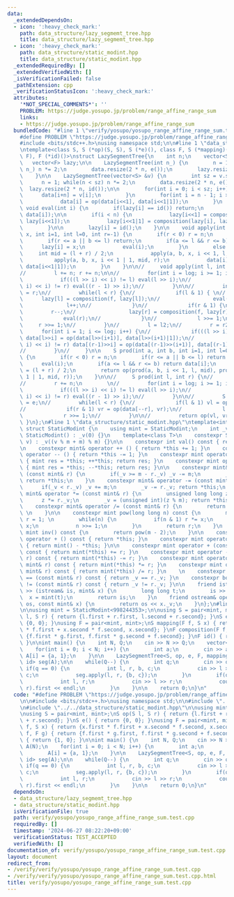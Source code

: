 ```yaml
---
data:
  _extendedDependsOn:
  - icon: ':heavy_check_mark:'
    path: data_structure/lazy_segmemt_tree.hpp
    title: data_structure/lazy_segmemt_tree.hpp
  - icon: ':heavy_check_mark:'
    path: data_structure/static_modint.hpp
    title: data_structure/static_modint.hpp
  _extendedRequiredBy: []
  _extendedVerifiedWith: []
  _isVerificationFailed: false
  _pathExtension: cpp
  _verificationStatusIcon: ':heavy_check_mark:'
  attributes:
    '*NOT_SPECIAL_COMMENTS*': ''
    PROBLEM: https://judge.yosupo.jp/problem/range_affine_range_sum
    links:
    - https://judge.yosupo.jp/problem/range_affine_range_sum
  bundledCode: "#line 1 \"verify/yosupo/yosupo_range_affine_range_sum.test.cpp\"\n\
    #define PROBLEM \"https://judge.yosupo.jp/problem/range_affine_range_sum\"\n\n\
    #include <bits/stdc++.h>\nusing namespace std;\n\n#line 1 \"data_structure/lazy_segmemt_tree.hpp\"\
    \ntemplate<class S, S (*op)(S, S), S (*e)(), class F, S (*mapping)(F, S), F (*composition)(F,\
    \ F), F (*id)()>\nstruct LazySegmentTree{\n    int n;\n    vector<S> data;\n \
    \   vector<F> lazy;\n\n    LazySegmentTree(int n_) {\n        n = 1; while(n <\
    \ n_) n *= 2;\n        data.resize(2 * n, e());\n        lazy.resize(2 * n, id());\n\
    \    }\n\n    LazySegmentTree(vector<S> &v) {\n        int sz = v.size();\n  \
    \      n = 1; while(n < sz) n *= 2;\n        data.resize(2 * n, e());\n      \
    \  lazy.resize(2 * n, id());\n\n        for(int i = 0; i < sz; i++) {\n      \
    \      data[i+n] = v[i];\n        }\n        for(int i = n - 1; i > 0; i--) {\n\
    \            data[i] = op(data[i<<1], data[i<<1|1]);\n        }\n    }\n\n   \
    \ void eval(int i) {\n        if(lazy[i] == id()) return;\n        data[i] = mapping(lazy[i],\
    \ data[i]);\n\n        if(i < n) {\n            lazy[i<<1] = composition(lazy[i],\
    \ lazy[i<<1]);\n            lazy[i<<1|1] = composition(lazy[i], lazy[i<<1|1]);\n\
    \        }\n\n        lazy[i] = id();\n    }\n\n    void apply(int a, int b, F\
    \ x, int i=1, int l=0, int r=-1) {\n        if(r < 0) r = n;\n        eval(i);\n\
    \        if(r <= a || b <= l) return;\n        if(a <= l && r <= b) {\n      \
    \      lazy[i] = x;\n            eval(i);\n        }\n        else {\n       \
    \     int mid = (l + r) / 2;\n            apply(a, b, x, i << 1, l, mid);\n  \
    \          apply(a, b, x, i << 1 | 1, mid, r);\n            data[i] = op(data[i<<1],\
    \ data[i<<1|1]);\n        }\n    }\n\n//     void apply(int l, int r, F f) {\n\
    //         l += n; r += n;\n\n//         for(int i = log; i >= 1; i--) {\n// \
    \            if(((l >> i) << i) != l) eval(l >> i);\n//             if(((r >>\
    \ i) << i) != r) eval((r - 1) >> i);\n//         }\n\n//         int l2 = l, r2\
    \ = r;\n//         while(l < r) {\n//             if(l & 1) { \n//           \
    \      lazy[l] = composition(f, lazy[l]);\n//                 eval(l);\n//   \
    \              l++;\n//             }\n//             if(r & 1) {\n//        \
    \         r--;\n//                 lazy[r] = composition(f, lazy[r]);\n//    \
    \             eval(r);\n//             }\n//             l >>= 1;\n//        \
    \     r >>= 1;\n//         }\n//         l = l2;\n//         r = r2;\n\n//   \
    \      for(int i = 1; i <= log; i++) {\n//             if(((l >> i) << i) != l)\
    \ data[l>>i] = op(data[l>>(i+1)], data[l>>(i+1)|1]);\n//             if(((r >>\
    \ i) << i) != r) data[(r-1)>>i] = op(data[(r-1)>>(i+1)], data[(r-1)>>(i+1)|1]);\n\
    //         }\n//     }\n\n    S prod(int a, int b, int i=1, int l=0, int r=-1)\
    \ {\n        if(r < 0) r = n;\n        if(r <= a || b <= l) return e();\n\n  \
    \      eval(i);\n        if(a <= l && r <= b) return data[i];\n        int mid\
    \ = (l + r) / 2;\n        return op(prod(a, b, i << 1, l, mid), prod(a, b, i <<\
    \ 1 | 1, mid, r));\n    }\n\n//     S prod(int l, int r) {\n//         l += n;\n\
    //         r += n;\n        \n//         for(int i = log; i >= 1; i--) {\n// \
    \            if(((l >> i) << i) != l) eval(l >> i);\n//             if(((r >>\
    \ i) << i) != r) eval((r - 1) >> i);\n//         }\n\n//         S vl = e, vr\
    \ = e;\n//         while(l < r) {\n//             if(l & 1) vl = op(vl, data[l++]);\n\
    //             if(r & 1) vr = op(data[--r], vr);\n//             l >>= 1;\n//\
    \             r >>= 1;\n//         }\n\n//         return op(vl, vr);\n//    \
    \ }\n};\n#line 1 \"data_structure/static_modint.hpp\"\ntemplate<int m=998244353>\
    \ struct StaticModint {\n    using mint = StaticModint;\n    int _v;\n\n    constexpr\
    \ StaticModint() : _v(0) {}\n    template<class T>\n    constexpr StaticModint(T\
    \ v) : _v((v % m + m) % m) {}\n\n    constexpr int val() const { return _v; }\n\
    \n    constexpr mint& operator ++ () { return *this += 1; }\n    constexpr mint&\
    \ operator -- () { return *this -= 1; }\n    constexpr mint operator ++ (int)\
    \ { mint res = *this; ++*this; return res; }\n    constexpr mint operator -- (int)\
    \ { mint res = *this; --*this; return res; }\n\n    constexpr mint& operator +=\
    \ (const mint& r) {\n        if(_v >= m - r._v) _v -= m;\n        _v += r._v;\
    \ return *this;\n    }\n    constexpr mint& operator -= (const mint& r) {\n  \
    \      if(_v < r._v) _v += m;\n        _v -= r._v; return *this;\n    }\n    constexpr\
    \ mint& operator *= (const mint& r) {\n        unsigned long long z = _v;\n  \
    \      z *= r._v;\n        _v = (unsigned int)(z % m); return *this;\n    }\n\
    \    constexpr mint& operator /= (const mint& r) {\n        return *this *= r.inv();\
    \ \n    }\n\n    constexpr mint pow(long long n) const {\n        mint x = *this,\
    \ r = 1; \n        while(n) {\n            if(n & 1) r *= x;\n            x *=\
    \ x;\n            n >>= 1;\n        }\n        return r;\n    }\n    constexpr\
    \ mint inv() const {\n        return pow(m - 2);\n    }\n\n    constexpr mint\
    \ operator + () const { return *this; }\n    constexpr mint operator - () const\
    \ { return mint() - *this; }\n\n    constexpr mint operator + (const mint& r)\
    \ const { return mint(*this) += r; }\n    constexpr mint operator - (const mint&\
    \ r) const { return mint(*this) -= r; }\n    constexpr mint operator * (const\
    \ mint& r) const { return mint(*this) *= r; }\n    constexpr mint operator / (const\
    \ mint& r) const { return mint(*this) /= r; }\n    \n    constexpr bool operator\
    \ == (const mint& r) const { return _v == r._v; }\n    constexpr bool operator\
    \ != (const mint& r) const { return _v != r._v; }\n\n    friend istream& operator\
    \ >> (istream& is, mint& x) {\n        long long t;\n        is >> t;\n      \
    \  x = mint(t);\n        return is;\n    }\n    friend ostream& operator << (ostream&\
    \ os, const mint& x) {\n        return os << x._v;\n    }\n};\n#line 8 \"verify/yosupo/yosupo_range_affine_range_sum.test.cpp\"\
    \n\nusing mint = StaticModint<998244353>;\n\nusing S = pair<mint, mint>;\nS op(S\
    \ l, S r) { return {l.first + r.first, l.second + r.second}; }\nS e() { return\
    \ {0, 0}; }\nusing F = pair<mint, mint>;\nS mapping(F f, S x) { return {x.first\
    \ * f.first + x.second * f.second, x.second}; }\nF composition(F f, F g) { return\
    \ {f.first * g.first, f.first * g.second + f.second}; }\nF id() { return {1, 0};\
    \ }\n\nint main() {\n    int N, Q;\n    cin >> N >> Q;\n    vector<S> A(N);\n\
    \    for(int i = 0; i < N; i++) {\n        int a;\n        cin >> a;\n       \
    \ A[i] = {a, 1};\n    }\n\n    LazySegmentTree<S, op, e, F, mapping, composition,\
    \ id> seg(A);\n\n    while(Q--) {\n        int q;\n        cin >> q;\n       \
    \ if(q == 0) {\n            int l, r, b, c;\n            cin >> l >> r >> b >>\
    \ c;\n            seg.apply(l, r, {b, c});\n        }\n        if(q == 1) {\n\
    \            int l, r;\n            cin >> l >> r;\n            cout << seg.prod(l,\
    \ r).first << endl;\n        }\n    }\n\n    return 0;\n}\n"
  code: "#define PROBLEM \"https://judge.yosupo.jp/problem/range_affine_range_sum\"\
    \n\n#include <bits/stdc++.h>\nusing namespace std;\n\n#include \"../../data_structure/lazy_segmemt_tree.hpp\"\
    \n#include \"../../data_structure/static_modint.hpp\"\n\nusing mint = StaticModint<998244353>;\n\
    \nusing S = pair<mint, mint>;\nS op(S l, S r) { return {l.first + r.first, l.second\
    \ + r.second}; }\nS e() { return {0, 0}; }\nusing F = pair<mint, mint>;\nS mapping(F\
    \ f, S x) { return {x.first * f.first + x.second * f.second, x.second}; }\nF composition(F\
    \ f, F g) { return {f.first * g.first, f.first * g.second + f.second}; }\nF id()\
    \ { return {1, 0}; }\n\nint main() {\n    int N, Q;\n    cin >> N >> Q;\n    vector<S>\
    \ A(N);\n    for(int i = 0; i < N; i++) {\n        int a;\n        cin >> a;\n\
    \        A[i] = {a, 1};\n    }\n\n    LazySegmentTree<S, op, e, F, mapping, composition,\
    \ id> seg(A);\n\n    while(Q--) {\n        int q;\n        cin >> q;\n       \
    \ if(q == 0) {\n            int l, r, b, c;\n            cin >> l >> r >> b >>\
    \ c;\n            seg.apply(l, r, {b, c});\n        }\n        if(q == 1) {\n\
    \            int l, r;\n            cin >> l >> r;\n            cout << seg.prod(l,\
    \ r).first << endl;\n        }\n    }\n\n    return 0;\n}\n"
  dependsOn:
  - data_structure/lazy_segmemt_tree.hpp
  - data_structure/static_modint.hpp
  isVerificationFile: true
  path: verify/yosupo/yosupo_range_affine_range_sum.test.cpp
  requiredBy: []
  timestamp: '2024-06-27 08:22:20+09:00'
  verificationStatus: TEST_ACCEPTED
  verifiedWith: []
documentation_of: verify/yosupo/yosupo_range_affine_range_sum.test.cpp
layout: document
redirect_from:
- /verify/verify/yosupo/yosupo_range_affine_range_sum.test.cpp
- /verify/verify/yosupo/yosupo_range_affine_range_sum.test.cpp.html
title: verify/yosupo/yosupo_range_affine_range_sum.test.cpp
---
```

